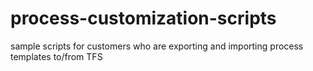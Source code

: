 # process-customization-scripts
sample scripts for customers who are exporting and importing process templates to/from TFS
